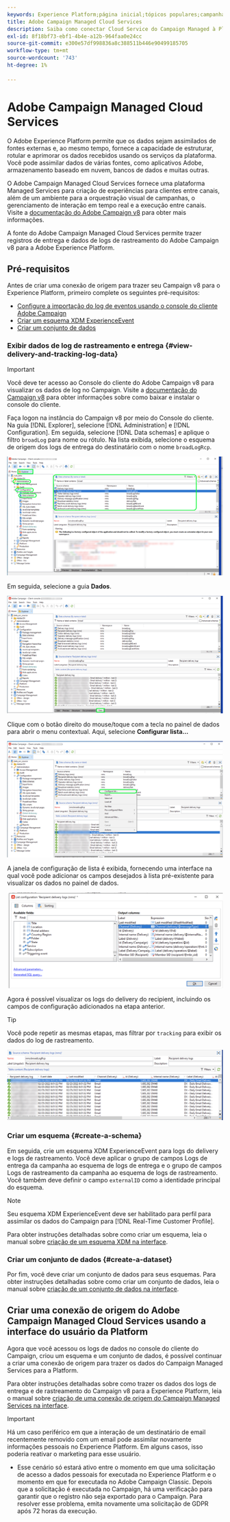 ```yaml
---
keywords: Experience Platform;página inicial;tópicos populares;campanha;campanha;serviços gerenciados;;home;popular topics;Adobe Campaign Managed Cloud Services;campaign;campaign managed services
title: Adobe Campaign Managed Cloud Services
description: Saiba como conectar Cloud Service do Campaign Managed à Platform usando a interface do usuário
exl-id: 8f18bf73-ebf1-4b4e-a12b-964faa0e24cc
source-git-commit: e300e57df998836a8c388511b446e90499185705
workflow-type: tm+mt
source-wordcount: '743'
ht-degree: 1%

---
```


# Adobe Campaign Managed Cloud Services

O Adobe Experience Platform permite que os dados sejam assimilados de fontes externas e, ao mesmo tempo, fornece a capacidade de estruturar, rotular e aprimorar os dados recebidos usando os serviços da plataforma. Você pode assimilar dados de várias fontes, como aplicativos Adobe, armazenamento baseado em nuvem, bancos de dados e muitas outras.

O Adobe Campaign Managed Cloud Services fornece uma plataforma Managed Services para criação de experiências para clientes entre canais, além de um ambiente para a orquestração visual de campanhas, o gerenciamento de interação em tempo real e a execução entre canais. Visite a [documentação do Adobe Campaign v8](https://experienceleague.adobe.com/docs/campaign/campaign-v8/campaign-home.html?lang=pt-BR) para obter mais informações.

A fonte do Adobe Campaign Managed Cloud Services permite trazer registros de entrega e dados de logs de rastreamento do Adobe Campaign v8 para a Adobe Experience Platform.

## Pré-requisitos

Antes de criar uma conexão de origem para trazer seu Campaign v8 para o Experience Platform, primeiro complete os seguintes pré-requisitos:

* [Configure a importação do log de eventos usando o console do cliente Adobe Campaign](#view-delivery-and-tracking-log-data)
* [Criar um esquema XDM ExperienceEvent](#create-a-schema)
* [Criar um conjunto de dados](#create-a-dataset)

### Exibir dados de log de rastreamento e entrega {#view-delivery-and-tracking-log-data}

>[!IMPORTANT]
>
>Você deve ter acesso ao Console do cliente do Adobe Campaign v8 para visualizar os dados de log no Campaign. Visite a [documentação do Campaign v8](https://experienceleague.adobe.com/docs/campaign/campaign-v8/deploy/connect.html) para obter informações sobre como baixar e instalar o console do cliente.

Faça logon na instância do Campaign v8 por meio do Console do cliente. Na guia [!DNL Explorer], selecione [!DNL Administration] e [!DNL Configuration]. Em seguida, selecione [!DNL Data schemas] e aplique o filtro `broadLog` para nome ou rótulo. Na lista exibida, selecione o esquema de origem dos logs de entrega do destinatário com o nome `broadLogRcp`.

![O console do cliente Adobe Campaign v8 com a guia Explorer selecionada, os nós Administração, Configuração e Esquemas de dados foram expandidos e a filtragem foi definida como &quot;ampla&quot;.](./images/campaign/explorer.png)

Em seguida, selecione a guia **Dados**.

![O console do cliente Adobe Campaign v8 com a guia de dados selecionada.](./images/campaign/data.png)

Clique com o botão direito do mouse/toque com a tecla no painel de dados para abrir o menu contextual. Aqui, selecione **Configurar lista...**

![O console do cliente Adobe Campaign v8 com o menu contextual aberto e a opção Configurar lista selecionada.](./images/campaign/configure.png)

A janela de configuração de lista é exibida, fornecendo uma interface na qual você pode adicionar os campos desejados à lista pré-existente para visualizar os dados no painel de dados.

![Uma lista de configurações para logs de entrega de destinatários que podem ser adicionadas para exibição.](./images/campaign/list-configuration.png)

Agora é possível visualizar os logs do delivery do recipient, incluindo os campos de configuração adicionados na etapa anterior.

>[!TIP]
>
>Você pode repetir as mesmas etapas, mas filtrar por `tracking` para exibir os dados do log de rastreamento.

![Os logs de entrega do destinatário foram exibidos com informações sobre seu nome da última modificação, canal de entrega, nome de entrega interno e rótulo.](./images/campaign/recipient-delivery-logs.png)

### Criar um esquema {#create-a-schema}

Em seguida, crie um esquema XDM ExperienceEvent para logs do delivery e logs de rastreamento. Você deve aplicar o grupo de campos Logs de entrega da campanha ao esquema de logs de entrega e o grupo de campos Logs de rastreamento da campanha ao esquema de logs de rastreamento. Você também deve definir o campo `externalID` como a identidade principal do esquema.

>[!NOTE]
>
>Seu esquema XDM ExperienceEvent deve ser habilitado para perfil para assimilar os dados do Campaign para [!DNL Real-Time Customer Profile].

Para obter instruções detalhadas sobre como criar um esquema, leia o manual sobre [criação de um esquema XDM na interface](../../../xdm/tutorials/create-schema-ui.md).

### Criar um conjunto de dados {#create-a-dataset}

Por fim, você deve criar um conjunto de dados para seus esquemas. Para obter instruções detalhadas sobre como criar um conjunto de dados, leia o manual sobre [criação de um conjunto de dados na interface](../../../catalog/datasets/user-guide.md).

## Criar uma conexão de origem do Adobe Campaign Managed Cloud Services usando a interface do usuário da Platform

Agora que você acessou os logs de dados no console do cliente do Campaign, criou um esquema e um conjunto de dados, é possível continuar a criar uma conexão de origem para trazer os dados do Campaign Managed Services para a Platform.

Para obter instruções detalhadas sobre como trazer os dados dos logs de entrega e de rastreamento do Campaign v8 para a Experience Platform, leia o manual sobre [criação de uma conexão de origem do Campaign Managed Services na interface](../../tutorials/ui/create/adobe-applications/campaign.md).

>[!IMPORTANT]
>
>Há um caso periférico em que a interação de um destinatário de email recentemente removido com um email pode assimilar novamente informações pessoais no Experience Platform. Em alguns casos, isso poderia reativar o marketing para esse usuário.
>
>* Esse cenário só estará ativo entre o momento em que uma solicitação de acesso a dados pessoais for executada no Experience Platform e o momento em que for executada no Adobe Campaign Classic. Depois que a solicitação é executada no Campaign, há uma verificação para garantir que o registro não seja exportado para o Campaign. Para resolver esse problema, emita novamente uma solicitação de GDPR após 72 horas da execução.